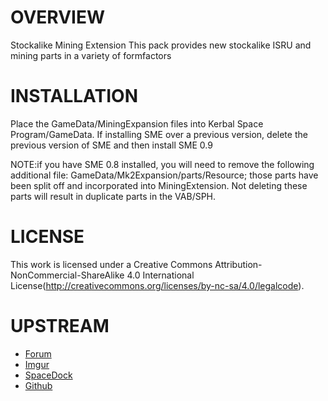 OVERVIEW
===================================================================================================================
Stockalike Mining Extension 
This pack provides new stockalike ISRU and mining parts in a variety of formfactors


INSTALLATION
===================================================================================================================
Place the GameData/MiningExpansion files into Kerbal Space Program/GameData. If installing SME over a previous version, delete the previous version of SME and then install SME 0.9

NOTE:if you have SME 0.8 installed, you will need to remove the following additional file: GameData/Mk2Expansion/parts/Resource; those parts have been split off and incorporated into MiningExtension. Not deleting these parts will result in duplicate parts in the VAB/SPH.



LICENSE
===================================================================================================================
This work is licensed under a Creative Commons Attribution-NonCommercial-ShareAlike 4.0 International License(http://creativecommons.org/licenses/by-nc-sa/4.0/legalcode).



UPSTREAM
===================================================================================================================
* [Forum](https://forum.kerbalspaceprogram.com/index.php?/topic/130325-*)
* [Imgur](https://imgur.com/a/3tTgR)
* [SpaceDock](https://spacedock.info/mod/354/Stockalike%20Mining%20Extension)
* [Github](https://github.com/SuicidalInsanity/Stockalike-Mining-Extension)
